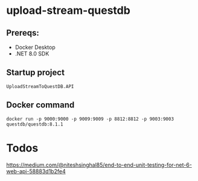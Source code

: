 # upload-stream-questdb
## Prereqs:
- Docker Desktop
- .NET 8.0 SDK
## Startup project
```
UploadStreamToQuestDB.API
```
## Docker command
```
docker run -p 9000:9000 -p 9009:9009 -p 8812:8812 -p 9003:9003 questdb/questdb:8.1.1
```

# Todos
https://medium.com/@niteshsinghal85/end-to-end-unit-testing-for-net-6-web-api-58883d1b2fe4
